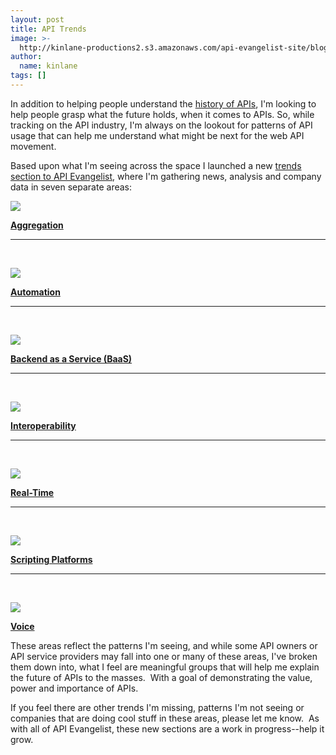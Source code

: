 ```yaml
---
layout: post
title: API Trends
image: >-
  http://kinlane-productions2.s3.amazonaws.com/api-evangelist-site/blog/interoperability-trends.png
author:
  name: kinlane
tags: []
---
```

In addition to helping people understand the [history of APIs](/history/), I'm looking to help people grasp what the future holds, when it comes to APIs. So, while tracking on the API industry, I'm always on the lookout for patterns of API usage that can help me understand what might be next for the web API movement. 

Based upon what I'm seeing across the space I launched a new [trends section to API Evangelist](/trends/ "API Trends"), where I'm gathering news, analysis and company data in seven separate areas:

![](https://s3.amazonaws.com/kinlane-productions2/api-evangelist/trends/aggregation-trend.png)

[**Aggregation**](/trends/aggregation.php)

* * *

 

![](https://s3.amazonaws.com/kinlane-productions2/api-evangelist/trends/automation-trends.png)

[**Automation**](/trends/automation.php)

* * *

 

![](https://s3.amazonaws.com/kinlane-productions2/api-evangelist/trends/baas-trends.png)

[**Backend as a Service (BaaS)**](/trends/baas.php)

* * *

 

![](https://s3.amazonaws.com/kinlane-productions2/api-evangelist/trends/interoperability-trends.png)

[**Interoperability**](/trends/interoperability.php)

* * *

 

![](https://s3.amazonaws.com/kinlane-productions2/api-evangelist/trends/real-time-2.jpg)

[**Real-Time**](/trends/realtime.php)

* * *

 

![](https://s3.amazonaws.com/kinlane-productions2/api-evangelist/trends/Javascript-Array-4-2.png)

[**Scripting Platforms**](/trends/scripting-platforms.php)

* * *

 

![](https://s3.amazonaws.com/kinlane-productions2/api-evangelist/trends/voice-trends-microphone.jpg)

[**Voice**](/trends/voice.php)

These areas reflect the patterns I'm seeing, and while some API owners or API service providers may fall into one or many of these areas, I've broken them down into, what I feel are meaningful groups that will help me explain the future of APIs to the masses.  With a goal of demonstrating the value, power and importance of APIs.

If you feel there are other trends I'm missing, patterns I'm not seeing or companies that are doing cool stuff in these areas, please let me know.  As with all of API Evangelist, these new sections are a work in progress--help it grow.